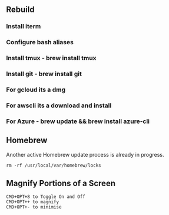 ## Rebuild

### Install iterm
### Configure bash aliases
### Install tmux - brew install tmux
### Install git - brew install git
### For gcloud its a dmg
### For awscli its a download and install
### For Azure - brew update && brew install azure-cli

## Homebrew
Another active Homebrew update process is already in progress.
```
rm -rf /usr/local/var/homebrew/locks
```

## Magnify Portions of a Screen
```
CMD+OPT+8 to Toggle On and Off
CMD+OPT++ to magnify
CMD+OPT+- to minimise
```
